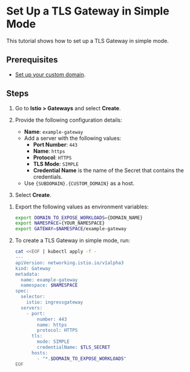 # Set Up a TLS Gateway in Simple Mode

This tutorial shows how to set up a TLS Gateway in simple mode.

## Prerequisites

* [Set up your custom domain](./01-10-setup-custom-domain-for-workload.md).

## Steps


<Tabs>
<Tab name="Kyma Dashboard">

1. Go to **Istio > Gateways** and select **Create**.
2. Provide the following configuration details:
    - **Name**: `example-gateway`
    - Add a server with the following values:
      - **Port Number**: `443`
      - **Name**: `https`
      - **Protocol**: `HTTPS`
      - **TLS Mode**: `SIMPLE`
      - **Credential Name** is the name of the Secret that contains the credentials.
    - Use `{SUBDOMAIN}.{CUSTOM_DOMAIN}` as a host.

3. Select **Create**.
</Tab>
<Tab name="kubectl">

1. Export the following values as environment variables:

    ```bash
    export DOMAIN_TO_EXPOSE_WORKLOADS={DOMAIN_NAME}
    export NAMESPACE={YOUR_NAMESPACE}
    export GATEWAY=$NAMESPACE/example-gateway
    ```

2. To create a TLS Gateway in simple mode, run:

    ```bash
    cat <<EOF | kubectl apply -f -
    ---
    apiVersion: networking.istio.io/v1alpha3
    kind: Gateway
    metadata:
      name: example-gateway
      namespace: $NAMESPACE
    spec:
      selector:
        istio: ingressgateway
      servers:
        - port:
            number: 443
            name: https
            protocol: HTTPS
          tls:
            mode: SIMPLE
            credentialName: $TLS_SECRET
          hosts:
            - "*.$DOMAIN_TO_EXPOSE_WORKLOADS"
    EOF
    ```
</Tab>
</Tabs>
